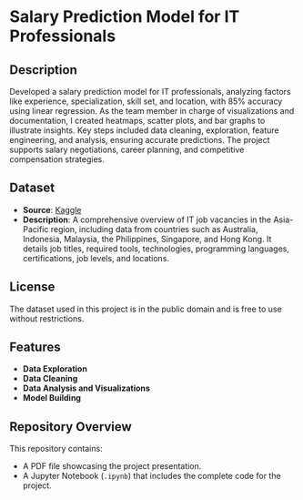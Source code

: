 # Salary Prediction Model for IT Professionals

## Description
Developed a salary prediction model for IT professionals, analyzing factors like experience, specialization, skill set, and location, with 85% accuracy using linear regression. As the team member in charge of visualizations and documentation, I created heatmaps, scatter plots, and bar graphs to illustrate insights. Key steps included data cleaning, exploration, feature engineering, and analysis, ensuring accurate predictions. The project supports salary negotiations, career planning, and competitive compensation strategies.

## Dataset
- **Source**: [Kaggle](https://www.kaggle.com/datasets/sergeychekurin/it-jobs-in-asia-pacific-region-may-june-2024?resource=download&select=itjob_certification.csv)
- **Description**: A comprehensive overview of IT job vacancies in the Asia-Pacific region, including data from countries such as Australia, Indonesia, Malaysia, the Philippines, Singapore, and Hong Kong. It details job titles, required tools, technologies, programming languages, certifications, job levels, and locations.

## License
The dataset used in this project is in the public domain and is free to use without restrictions.

## Features
- **Data Exploration**
- **Data Cleaning**
- **Data Analysis and Visualizations**
- **Model Building**

## Repository Overview
This repository contains:
- A PDF file showcasing the project presentation.
- A Jupyter Notebook (`.ipynb`) that includes the complete code for the project.

